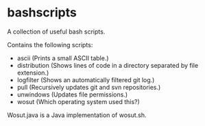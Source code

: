 # bashscripts

A collection of useful bash scripts.

Contains the following scripts:
 - ascii (Prints a small ASCII table.)
 - distribution (Shows lines of code in a directory separated by file extension.)
 - logfilter (Shows an automatically filtered git log.)
 - pull (Recursively updates git and svn repositories.)
 - unwindows (Updates file permissions.)
 - wosut (Which operating system used this?)

Wosut.java is a Java implementation of wosut.sh.
